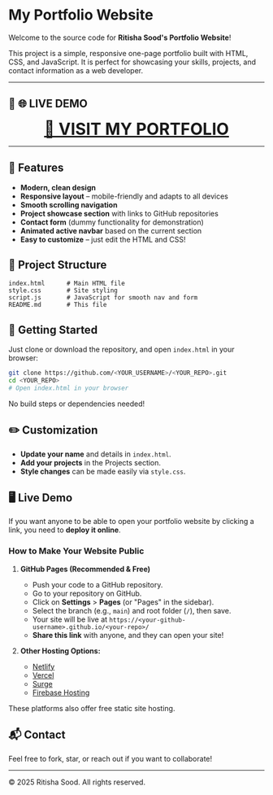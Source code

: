 # My Portfolio Website

Welcome to the source code for **Ritisha Sood's Portfolio Website**!

This project is a simple, responsive one-page portfolio built with HTML, CSS, and JavaScript. It is perfect for showcasing your skills, projects, and contact information as a web developer.

---

## 🚀 **🌐 LIVE DEMO**

<p align="center">
  <a href="https://<your-github-username>.github.io/<your-repo>/" style="font-size:2rem;"><b>🔗 VISIT MY PORTFOLIO</b></a>
</p>

---

## 🌟 Features

- **Modern, clean design**  
- **Responsive layout** – mobile-friendly and adapts to all devices  
- **Smooth scrolling navigation**  
- **Project showcase section** with links to GitHub repositories  
- **Contact form** (dummy functionality for demonstration)  
- **Animated active navbar** based on the current section  
- **Easy to customize** – just edit the HTML and CSS!

## 📂 Project Structure

```
index.html      # Main HTML file
style.css       # Site styling
script.js       # JavaScript for smooth nav and form
README.md       # This file
```

## 🚀 Getting Started

Just clone or download the repository, and open `index.html` in your browser:

```bash
git clone https://github.com/<YOUR_USERNAME>/<YOUR_REPO>.git
cd <YOUR_REPO>
# Open index.html in your browser
```

No build steps or dependencies needed!

## ✏️ Customization

- **Update your name** and details in `index.html`.
- **Add your projects** in the Projects section.
- **Style changes** can be made easily via `style.css`.

## 🖥️ Live Demo

If you want anyone to be able to open your portfolio website by clicking a link, you need to **deploy it online**.

### How to Make Your Website Public

1. **GitHub Pages (Recommended & Free)**
   - Push your code to a GitHub repository.
   - Go to your repository on GitHub.
   - Click on **Settings** > **Pages** (or "Pages" in the sidebar).
   - Select the branch (e.g., `main`) and root folder (`/`), then save.
   - Your site will be live at `https://<your-github-username>.github.io/<your-repo>/`  
   - **Share this link** with anyone, and they can open your site!

2. **Other Hosting Options:**
   - [Netlify](https://www.netlify.com/)
   - [Vercel](https://vercel.com/)
   - [Surge](https://surge.sh/)
   - [Firebase Hosting](https://firebase.google.com/products/hosting)

These platforms also offer free static site hosting.

## 📬 Contact

Feel free to fork, star, or reach out if you want to collaborate!

---

© 2025 Ritisha Sood. All rights reserved.
